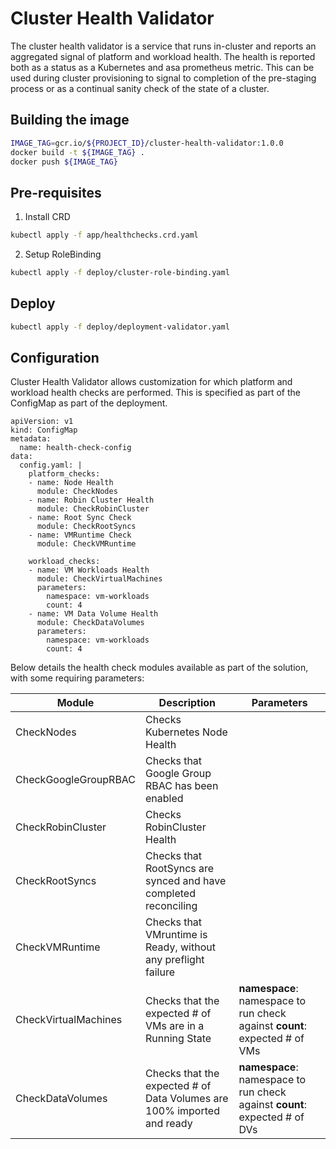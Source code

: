 # Cluster Health Validator

The cluster health validator is a service that runs in-cluster and reports an
aggregated signal of platform and workload health. The health is reported both
as a status as a Kubernetes and asa prometheus metric. This can be used during
cluster provisioning to signal to completion of the pre-staging process or as a
continual sanity check of the state of a cluster.



## Building the image

``` sh
IMAGE_TAG=gcr.io/${PROJECT_ID}/cluster-health-validator:1.0.0
docker build -t ${IMAGE_TAG} .
docker push ${IMAGE_TAG}
```

## Pre-requisites

1. Install CRD

```sh
kubectl apply -f app/healthchecks.crd.yaml
```

2. Setup RoleBinding

```sh
kubectl apply -f deploy/cluster-role-binding.yaml
```

## Deploy
```sh
kubectl apply -f deploy/deployment-validator.yaml
```

## Configuration

Cluster Health Validator allows customization for which platform and workload health checks are performed. This is specified as part of the ConfigMap as part of the deployment. 

```
apiVersion: v1
kind: ConfigMap
metadata:
  name: health-check-config
data:
  config.yaml: |
    platform_checks:
    - name: Node Health
      module: CheckNodes
    - name: Robin Cluster Health
      module: CheckRobinCluster
    - name: Root Sync Check
      module: CheckRootSyncs
    - name: VMRuntime Check
      module: CheckVMRuntime

    workload_checks:
    - name: VM Workloads Health
      module: CheckVirtualMachines
      parameters:
        namespace: vm-workloads
        count: 4
    - name: VM Data Volume Health
      module: CheckDataVolumes
      parameters:
        namespace: vm-workloads
        count: 4
```

Below details the health check modules available as part of the solution, with some requiring parameters:

| Module               | Description                                                            | Parameters                                                           |
|----------------------|------------------------------------------------------------------------|----------------------------------------------------------------------|
| CheckNodes           | Checks Kubernetes Node Health                                          |                                                                      |
| CheckGoogleGroupRBAC | Checks that Google Group RBAC has been enabled                         |                                                                      |
| CheckRobinCluster    | Checks RobinCluster Health                                             |                                                                      |
| CheckRootSyncs       | Checks that RootSyncs are synced and have completed reconciling        |                                                                      |
| CheckVMRuntime       | Checks that VMruntime is Ready, without any preflight failure          |                                                                      |
| CheckVirtualMachines | Checks that the expected # of VMs are in a Running State               | **namespace**: namespace to run check against   **count**: expected # of VMs |
| CheckDataVolumes     | Checks that the expected # of Data Volumes are 100% imported and ready | **namespace**: namespace to run check against   **count**: expected # of DVs |